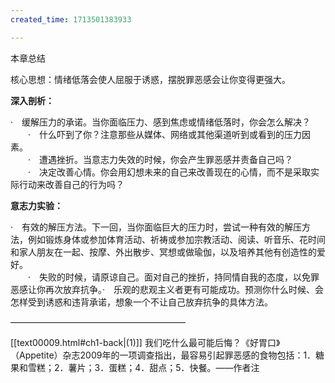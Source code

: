 ```yaml
---
created_time: 1713501383933

---
```

本章总结

核心思想：情绪低落会使人屈服于诱惑，摆脱罪恶感会让你变得更强大。

**深入剖析：**

·　缓解压力的承诺。当你面临压力、感到焦虑或情绪低落时，你会怎么解决？  
　　·　什么吓到了你？注意那些从媒体、网络或其他渠道听到或看到的压力因素。  
　　·　遭遇挫折。当意志力失效的时候，你会产生罪恶感并责备自己吗？  
　　·　决定改善心情。你会用幻想未来的自己来改善现在的心情，而不是采取实际行动来改善自己的行为吗？

**意志力实验：**

·　有效的解压方法。下一回，当你面临巨大的压力时，尝试一种有效的解压方法，例如锻炼身体或参加体育活动、祈祷或参加宗教活动、阅读、听音乐、花时间和家人朋友在一起、按摩、外出散步、冥想或做瑜伽，以及培养其他有创造性的爱好。  
　　·　失败的时候，请原谅自己。面对自己的挫折，持同情自我的态度，以免罪恶感让你再次放弃抗争。·　乐观的悲观主义者更有可能成功。预测你什么时候、会怎样受到诱惑和违背承诺，想象一个不让自己放弃抗争的具体方法。

————————————————————

[[text00009.html#ch1-back\|(1)]] 我们吃什么最可能后悔？《好胃口》（Appetite）杂志2009年的一项调查指出，最容易引起罪恶感的食物包括：1．糖果和雪糕；2．薯片；3．蛋糕；4．甜点；5．快餐。——作者注